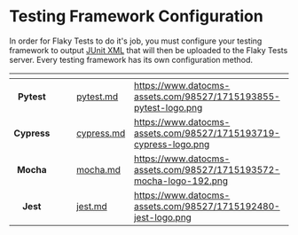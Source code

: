 # Testing Framework Configuration

In order for Flaky Tests to do it's job, you must configure your testing framework to output [JUnit XML](https://github.com/testmoapp/junitxml) that will then be uploaded to the Flaky Tests server.  Every testing framework has its own configuration method.

<table data-view="cards"><thead><tr><th align="center"></th><th data-hidden></th><th data-hidden></th><th data-hidden data-card-target data-type="content-ref"></th><th data-hidden data-card-cover data-type="files"></th></tr></thead><tbody><tr><td align="center"><strong>Pytest</strong></td><td></td><td></td><td><a href="pytest.md">pytest.md</a></td><td><a href="https://www.datocms-assets.com/98527/1715193855-pytest-logo.png">https://www.datocms-assets.com/98527/1715193855-pytest-logo.png</a></td></tr><tr><td align="center"><strong>Cypress</strong></td><td></td><td></td><td><a href="cypress.md">cypress.md</a></td><td><a href="https://www.datocms-assets.com/98527/1715193719-cypress-logo.png">https://www.datocms-assets.com/98527/1715193719-cypress-logo.png</a></td></tr><tr><td align="center"><strong>Mocha</strong></td><td></td><td></td><td><a href="mocha.md">mocha.md</a></td><td><a href="https://www.datocms-assets.com/98527/1715193572-mocha-logo-192.png">https://www.datocms-assets.com/98527/1715193572-mocha-logo-192.png</a></td></tr><tr><td align="center"><strong>Jest</strong></td><td></td><td></td><td><a href="jest.md">jest.md</a></td><td><a href="https://www.datocms-assets.com/98527/1715192480-jest-logo.png">https://www.datocms-assets.com/98527/1715192480-jest-logo.png</a></td></tr></tbody></table>




<figure><img src="https://www.datocms-assets.com/98527/1715193855-pytest-logo.png" alt=""><figcaption></figcaption></figure>

